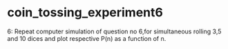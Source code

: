 # coin_tossing_experiment6
 6: Repeat computer simulation of question no 6,for simultaneous  rolling 3,5 and 10 dices and plot respective P(n) as a function of n.
